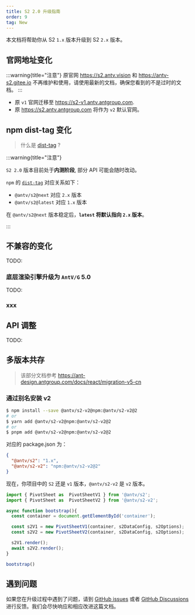 ```yaml
---
title: S2 2.0 升级指南
order: 9
tag: New
---
```


本文档将帮助你从 S2 `1.x` 版本升级到 S2 `2.x` 版本。

## 官网地址变化

:::warning{title="注意"}
原官网 <https://s2.antv.vision> 和 <https://antv-s2.gitee.io> 不再维护和使用，请使用最新的文档，确保您看到的不是过时的文档。
:::

- 原 `v1` 官网迁移至 <https://s2-v1.antv.antgroup.com>.
- 原 <https://s2.antv.antgroup.com> 将作为 `v2` 默认官网。

## npm dist-tag 变化

> 什么是 [dist-tag](https://docs.npmjs.com/adding-dist-tags-to-packages/) ?

:::warning{title="注意"}

`S2 2.0` 版本目前处于**内测阶段**, 部分 API 可能会随时改动。

`npm` 的 [`dist-tag`](https://docs.npmjs.com/cli/v10/commands/npm-dist-tag) 对应关系如下：

- `@antv/s2@next` 对应 `2.x` 版本
- `@antv/s2@latest` 对应 `1.x` 版本

在 `@antv/s2@next` 版本稳定后，**`latest` 将默认指向 `2.x` 版本**。

:::

## 不兼容的变化

TODO:

### 底层渲染引擎升级为 `AntV/G` 5.0

TODO:

### xxx

## API 调整

TODO:

## 多版本共存

> 该部分文档参考 <https://ant-design.antgroup.com/docs/react/migration-v5-cn>

### 通过别名安装 v2

```bash
$ npm install --save @antv/s2-v2@npm:@antv/s2-v2@2
# or
$ yarn add @antv/s2-v2@npm:@antv/s2-v2@2
# or
$ pnpm add @antv/s2-v2@npm:@antv/s2-v2@2
```

对应的 package.json 为：

```json
{
  "@antv/s2": "1.x",
  "@antv/s2-v2": "npm:@antv/s2-v2@2"
}
```

现在，你项目中的 `S2` 还是 `v1` 版本，`@antv/s2-v2` 是 `v2` 版本。

```ts
import { PivotSheet as  PivotSheetV1 } from '@antv/s2';
import { PivotSheet as  PivotSheetV2 } from '@antv/s2-v2';

async function bootstrap(){
  const container = document.getElementById('container');

  const s2V1 = new PivotSheetV1(container, s2DataConfig, s2Options);
  const s2V2 = new PivotSheetV2(container, s2DataConfig, s2Options);

  s2V1.render();
  await s2V2.render();
}

bootstrap()
```

## 遇到问题

如果您在升级过程中遇到了问题，请到 [GitHub issues](https://github.com/antvis/S2/issues/2454) 或者 [GitHub Discussions](https://github.com/antvis/S2/discussions/1933) 进行反馈。我们会尽快响应和相应改进这篇文档。
